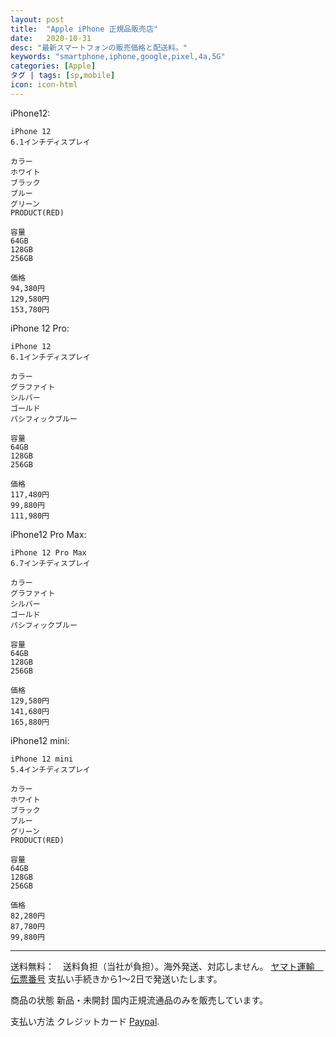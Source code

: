 ```yaml
---
layout: post
title:  "Apple iPhone 正規品販売店"
date:   2020-10-31
desc: "最新スマートフォンの販売価格と配送料。"
keywords: "smartphone,iphone,google,pixel,4a,5G"
categories: [Apple]
タグ | tags: [sp,mobile]
icon: icon-html
---
```


iPhone12:

```
iPhone 12
6.1インチディスプレイ
 
カラー
ホワイト
ブラック
ブルー
グリーン
PRODUCT(RED)

容量
64GB
128GB
256GB

価格
94,380円
129,580円
153,780円

```



iPhone 12 Pro:

```
iPhone 12
6.1インチディスプレイ
 
カラー
グラファイト
シルバー
ゴールド
パシフィックブルー

容量
64GB
128GB
256GB

価格
117,480円
99,880円
111,980円
```

iPhone12 Pro Max:

```
iPhone 12 Pro Max
6.7インチディスプレイ
 
カラー
グラファイト
シルバー
ゴールド
パシフィックブルー

容量
64GB
128GB
256GB

価格
129,580円
141,680円
165,880円

```

iPhone12 mini:

```
iPhone 12 mini
5.4インチディスプレイ
 
カラー
ホワイト
ブラック
ブルー
グリーン
PRODUCT(RED)

容量
64GB
128GB
256GB

価格
82,280円
87,780円
99,880円

```



---



送料無料：　送料負担（当社が負担）。海外発送、対応しません。
[ヤマト運輸　伝票番号](https://toi.kuronekoyamato.co.jp/cgi-bin/tneko)
支払い手続きから1～2日で発送いたします。

商品の状態
新品・未開封
国内正規流通品のみを販売しています。

支払い方法
クレジットカード
[Paypal](https://www.paypal.com/jp/signin?country.x=JP&locale.x=ja_JP).



